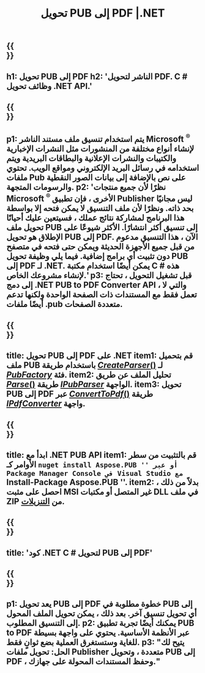 ﻿---
translation: true
template: /_templates/conversion-child-net.md
title: تحويل PUB إلى PDF |.NET
description: قم بتحويل PUB إلى PDF باستخدام .NET API على أنظمة التشغيل Windows و Linux و Mac OS X. وظيفة تحويل الناشر التي يسهل دمجها في الحل الخاص بك.
url: /net/conversion/pub-to-pdf/
metakeywords: 'pub to pdf net، تحويل pub to pdf net، pub to pdf c # converter، تحويل pub إلى pdf c #، pub to pdf c #'
family: pub
platformtag: net
feature: conversion
---

{{<section banner>}}
---
h1: تحويل PUB إلى PDF
h2: 'الناشر لتحويل PDF. С # وظائف تحويل .NET API.'
---

{{<section overview>}}
---
p1: يتم استخدام تنسيق ملف مستند الناشر Microsoft <sup> ® </sup> لإنشاء أنواع مختلفة من المنشورات مثل النشرات الإخبارية والكتيبات والنشرات الإعلانية والبطاقات البريدية ويتم استخدامه في رسائل البريد الإلكتروني ومواقع الويب. تحتوي ملفات Pub على نص بالإضافة إلى بيانات الصور النقطية والرسومات المتجهة.
p2: 'نظرًا لأن جميع منتجات Microsoft <sup> ® </sup> الأخرى ، فإن تطبيق Publisher ليس مجانيًا بحد ذاته. ونظرًا لأن ملف التنسيق لا يمكن فتحه إلا بواسطة هذا البرنامج لمشاركة نتائج عملك ، فسيتعين عليك أحيانًا تحويل ملف PUB إلى تنسيق أكثر انتشارًا. الأكثر شيوعًا على الإطلاق هو تحويل PUB إلى PDF. الآن ، هذا التنسيق مدعوم من قبل جميع الأجهزة الحديثة ويمكن حتى فتحه في متصفح دون تثبيت أي برامج إضافية. فيما يلي وظيفة تحويل PUB إلى PDF لـ .NET. يمكن أيضًا استخدام مكتبة C # هذه لإنشاء مشروعك الخاص.'
p3: قبل تشغيل التحويل ، تحتاج إلى دمج .NET PUB to PDF Converter API ، والتي لا تعمل فقط مع المستندات ذات الصفحة الواحدة ولكنها تدعم أيضًا ملفات .pub متعددة الصفحات.
---

{{<section feature1>}}
---
title: تحويل PUB إلى PDF على .NET
item1: قم بتحميل ملف PUB باستخدام طريقة [*CreateParser*()](https://reference.aspose.com/pub/net/aspose.pub/pubfactory/methods/createparser/index) لـ [*PubFactory*](https://reference.aspose.com/pub/net/aspose.pub/pubfactory) فئة.
item2: تحليل الملف عن طريق [*Parse*()](https://reference.aspose.com/pub/net/aspose.pub/ipubparser/methods/parse) طريقة [*IPubParser*](https://reference.aspose.com/pub/net/aspose.pub/ipubparser) الواجهة.
item3: تحويل PUB إلى PDF عبر [*ConvertToPdf*()](https://reference.aspose.com/pub/net/aspose.pub/ipdfconverter/methods/converttopdf) طريقة [*IPdfConverter*](https://reference.aspose.com/pub/net/aspose.pub/ipdfconverter) واجهة.
---

{{<section feature2>}}
---
title: ابدأ مع .NET PUB API
item1: قم بالتثبيت من سطر الأوامر كـ `` nuget install Aspose.PUB '' أو عبر Package Manager Console في Visual Studio مع `` Install-Package Aspose.PUB ''.
item2: بدلاً من ذلك ، احصل على مثبت MSI غير المتصل أو مكتبات DLL في ملف ZIP من [التنزيلات](https://releases.aspose.com/pub/net).
---

{{<section codeexample>}}
---
title: 'كود .NET C # لتحويل PUB إلى PDF'
---

{{<section summary>}}
---
p1: يعد تحويل PUB إلى PDF خطوة مطلوبة في PUB إلى أي تحويل تنسيق آخر. بعد ذلك ، يمكن تحويل الملف المحول إلى التنسيق المطلوب.
p2: يمكنك أيضًا تجربة تطبيق PUB to PDF عبر الأنظمة الأساسية. يحتوي على واجهة بسيطة للغاية وستستغرق العملية بضع ثوانٍ فقط.
p3: "يتيح لك الحل: تحويل ملفات Publisher متعددة ، وتحويل PUB إلى PDF ، وحفظ المستندات المحولة على جهازك."
---
